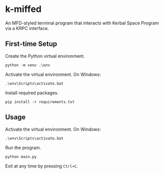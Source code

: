 # k-miffed
An MFD-styled terminal program that interacts with Kerbal Space Program via a KRPC interface.

## First-time Setup

Create the Python virtual environment.

```
python -m venv .\env
```

Activate the virtual environment. On Windows:

```
.\env\Scripts\activate.bat
```

Install required packages.

```
pip install -r requirements.txt
```

## Usage

Activate the virtual environment. On Windows:

```
.\env\Scripts\activate.bat
```

Run the program.

```
python main.py
```

Exit at any time by pressing `Ctrl+C`.
